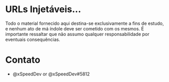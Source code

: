 # URLs Injetáveis...

Todo o material fornecido aqui destina-se exclusivamente a fins de estudo, e nenhum ato de má índole deve ser cometido com os mesmos. É importante ressaltar que não assumo qualquer responsabilidade por eventuais consequências.

# Contato

- @xSpeedDev or @xSpeedDev#5812
